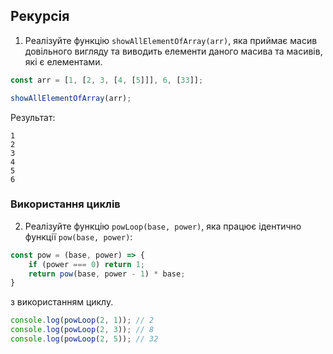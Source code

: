 ## Рекурсія

1. Реалізуйте функцію `showAllElementOfArray(arr)`, яка приймає масив довільного вигляду та виводить елементи даного масива та масивів, які є елементами.
```js
const arr = [1, [2, 3, [4, [5]]], 6, [33]];

showAllElementOfArray(arr);
```

Результат:
```
1
2
3
4
5
6
```

### Використання циклів
2. Реалізуйте функцію `powLoop(base, power)`, яка працює ідентично функції `pow(base, power)`:
```js
const pow = (base, power) => {
    if (power === 0) return 1;
    return pow(base, power - 1) * base;
}
```
з використанням циклу.

```js
console.log(powLoop(2, 1)); // 2
console.log(powLoop(2, 3)); // 8
console.log(powLoop(2, 5)); // 32
```
